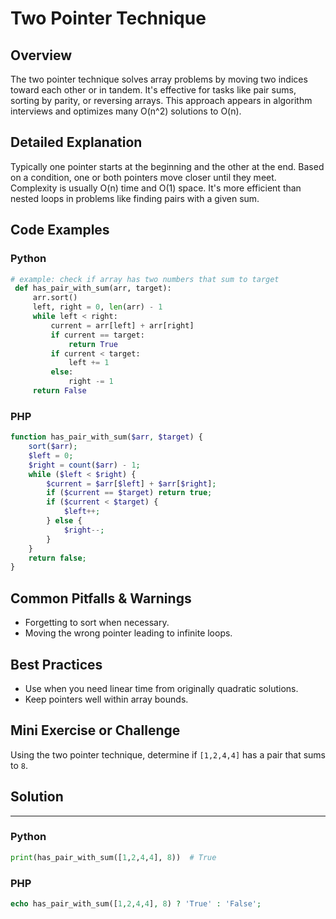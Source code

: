# Two Pointer Technique

## Overview
The two pointer technique solves array problems by moving two indices toward each other or in tandem. It's effective for tasks like pair sums, sorting by parity, or reversing arrays. This approach appears in algorithm interviews and optimizes many O(n^2) solutions to O(n).

## Detailed Explanation
Typically one pointer starts at the beginning and the other at the end. Based on a condition, one or both pointers move closer until they meet. Complexity is usually O(n) time and O(1) space. It's more efficient than nested loops in problems like finding pairs with a given sum.

## Code Examples
### Python
```python
# example: check if array has two numbers that sum to target
 def has_pair_with_sum(arr, target):
     arr.sort()
     left, right = 0, len(arr) - 1
     while left < right:
         current = arr[left] + arr[right]
         if current == target:
             return True
         if current < target:
             left += 1
         else:
             right -= 1
     return False
```

### PHP
```php
function has_pair_with_sum($arr, $target) {
    sort($arr);
    $left = 0;
    $right = count($arr) - 1;
    while ($left < $right) {
        $current = $arr[$left] + $arr[$right];
        if ($current == $target) return true;
        if ($current < $target) {
            $left++;
        } else {
            $right--;
        }
    }
    return false;
}
```

## Common Pitfalls & Warnings
- Forgetting to sort when necessary.
- Moving the wrong pointer leading to infinite loops.

## Best Practices
- Use when you need linear time from originally quadratic solutions.
- Keep pointers well within array bounds.

## Mini Exercise or Challenge
Using the two pointer technique, determine if `[1,2,4,4]` has a pair that sums to `8`.

## Solution
---
### Python
```python
print(has_pair_with_sum([1,2,4,4], 8))  # True
```
### PHP
```php
echo has_pair_with_sum([1,2,4,4], 8) ? 'True' : 'False';
```
